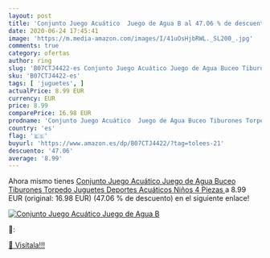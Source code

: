 ```yaml
---
layout: post
title: 'Conjunto Juego Acuático  Juego de Agua B al 47.06 % de descuento'
date: 2020-06-24 17:45:41
image: 'https://m.media-amazon.com/images/I/41uOsHjbRWL._SL200_.jpg'
comments: true
category: ofertas
author: ring
slug: 'B07CTJ4422-es Conjunto Juego Acuático Juego de Agua Buceo Tiburones...'
sku: 'B07CTJ4422-es'
tags: [ 'juguetes', ]
actualPrice: 8.99 EUR
currency: EUR
price: 8.99
comparePrice: 16.98 EUR
prodname: 'Conjunto Juego Acuático  Juego de Agua Buceo Tiburones Torpedo Juguetes Deportes Acuáticos Niños  4 Piezas '
country: 'es'
flag: '🇪🇸'
buyurl: 'https://www.amazon.es/dp/B07CTJ4422/?tag=tolees-21'
descuento: '47.06'
average: '8.99'
---
```


Ahora mismo tienes [Conjunto Juego Acuático  Juego de Agua Buceo Tiburones Torpedo Juguetes Deportes Acuáticos Niños  4 Piezas ](https://www.amazon.es/dp/B07CTJ4422/?tag=tolees-21) a 8.99 EUR (original: 16.98 EUR) (47.06 %  de descuento) en el siguiente enlace!

[![Conjunto Juego Acuático  Juego de Agua B](https://m.media-amazon.com/images/I/41uOsHjbRWL._SL200_.jpg)](https://www.amazon.es/dp/B07CTJ4422/?tag=tolees-21)

🔎:


[🛒 Visítala!!!](https://www.amazon.es/dp/B07CTJ4422/?tag=tolees-21)
